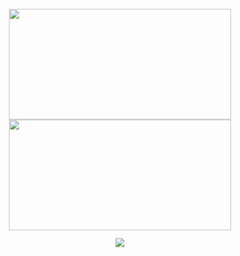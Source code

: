 
<p align="center">
  <a href="https://github.com/anuraghazra/github-readme-stats">
    <img align="center" height=200 width=400 src="https://github-readme-stats.vercel.app/api?username=simonsejse&show_icons=true&theme=radical" />
  </a>
  <a href="https://github.com/anuraghazra/convoychat">
    <img align="center" height=200 width=400 src="https://github-readme-stats.vercel.app/api/top-langs/?username=simonsejse&theme=radical" />
  </a>
 </p>

<p align="center">
  <img align="center" src="https://github-readme-stats.vercel.app/api/wakatime?username=simonsejse&theme=radical)"/>
</p>
